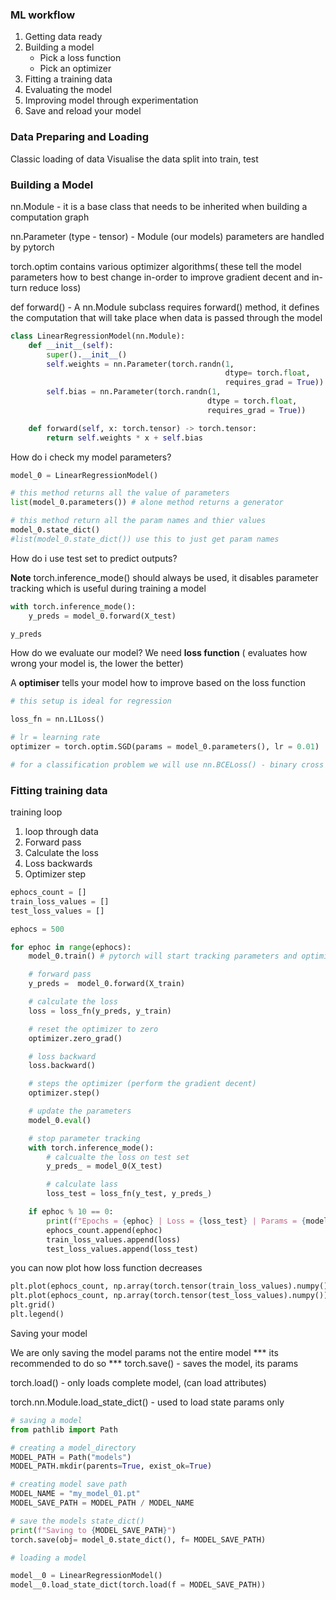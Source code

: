 ### ML workflow 
1. Getting data ready
2. Building a model
	- Pick a loss function
	- Pick an optimizer
1. Fitting a training  data
2. Evaluating the model
3. Improving model through experimentation
4. Save and reload your model

 
### Data Preparing and Loading

Classic loading of data 
Visualise the data
split into train, test 

### Building a Model

nn.Module - it is a base class that needs to be inherited when building a computation graph

nn.Parameter (type - tensor) -  Module (our models) parameters  are handled by pytorch

torch.optim contains various optimizer algorithms( these tell the model parameters how to best change in-order to improve gradient decent and in-turn reduce loss)

def forward() - A nn.Module subclass requires forward() method, it defines the computation that will take place when data is passed through the model
```python
class LinearRegressionModel(nn.Module):
    def __init__(self):
        super().__init__()
        self.weights = nn.Parameter(torch.randn(1, 
										        dtype= torch.float,
										        requires_grad = True))
        self.bias = nn.Parameter(torch.randn(1, 
										    dtype = torch.float, 
										    requires_grad = True))

    def forward(self, x: torch.tensor) -> torch.tensor:
        return self.weights * x + self.bias
```

How do i check my model parameters? 
```python 
model_0 = LinearRegressionModel()

# this method returns all the value of parameters
list(model_0.parameters()) # alone method returns a generator

# this method return all the param names and thier values
model_0.state_dict()
#list(model_0.state_dict()) use this to just get param names

```

How do i use test set to predict outputs?

**Note** torch.inference_mode() should always be used, it disables parameter tracking which is useful during training a model
```python
with torch.inference_mode():
	y_preds = model_0.forward(X_test)

y_preds
```
How do we evaluate our model? 
We need **loss function** ( evaluates how wrong your model is, the lower the better) 

A **optimiser** tells your model how to improve based on the loss function

```python
# this setup is ideal for regression

loss_fn = nn.L1Loss()

# lr = learning rate
optimizer = torch.optim.SGD(params = model_0.parameters(), lr = 0.01)

# for a classification problem we will use nn.BCELoss() - binary cross entropy
```

### Fitting training data
training loop 
1. loop through data
2. Forward pass
3. Calculate the loss
4. Loss backwards
5. Optimizer step

```python
ephocs_count = []
train_loss_values = []
test_loss_values = []

ephocs = 500

for ephoc in range(ephocs):
    model_0.train() # pytorch will start tracking parameters and optimize for gradient decent

    # forward pass
    y_preds =  model_0.forward(X_train)

    # calculate the loss
    loss = loss_fn(y_preds, y_train)

    # reset the optimizer to zero
    optimizer.zero_grad()

    # loss backward 
    loss.backward()

    # steps the optimizer (perform the gradient decent)
    optimizer.step()

    # update the parameters
    model_0.eval()

    # stop parameter tracking
    with torch.inference_mode():
        # calcualte the loss on test set
        y_preds_ = model_0(X_test)

        # calculate lass
        loss_test = loss_fn(y_test, y_preds_)

    if ephoc % 10 == 0:
        print(f"Epochs = {ephoc} | Loss = {loss_test} | Params = {model_0.state_dict()}")
        ephocs_count.append(ephoc)
        train_loss_values.append(loss)
        test_loss_values.append(loss_test)
```

you can now plot how loss function decreases

```python
plt.plot(ephocs_count, np.array(torch.tensor(train_loss_values).numpy()), c = "orange", label = "Train loss")
plt.plot(ephocs_count, np.array(torch.tensor(test_loss_values).numpy()), c = 'blue', label = "Test loss")
plt.grid()
plt.legend()
```

Saving your model 

We are only saving the model params not the entire model 
*** its recommended to do so ***
torch.save() - saves the model, its params

torch.load() - only loads complete model, (can load attributes)

torch.nn.Module.load_state_dict() - used to load state params only 

```python 
# saving a model
from pathlib import Path

# creating a model_directory
MODEL_PATH = Path("models")
MODEL_PATH.mkdir(parents=True, exist_ok=True)

# creating model save path
MODEL_NAME = "my_model_01.pt"
MODEL_SAVE_PATH = MODEL_PATH / MODEL_NAME

# save the models state_dict()
print(f"Saving to {MODEL_SAVE_PATH}")
torch.save(obj= model_0.state_dict(), f= MODEL_SAVE_PATH)

# loading a model

model__0 = LinearRegressionModel()
model__0.load_state_dict(torch.load(f = MODEL_SAVE_PATH))
```